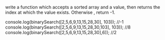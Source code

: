 write a function which accepts a sorted array and a value, then returns the index at which the value exists. Otherwise , return -1.</br>


console.log(binarySearch([2,5,6,9,13,15,28,30], 103)); //-1</br>
console.log(binarySearch([2,5,6,9,13,15,28,30,103], 103)); //8</br>
console.log(binarySearch([2,5,6,9,13,15,28,30],6)); //2</br>